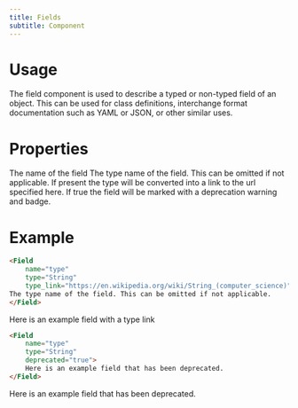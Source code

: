 ```yaml
---
title: Fields
subtitle: Component
---
```


# Usage

The field component is used to describe a typed or non-typed field of an object. 
This can be used for class definitions, interchange format documentation such 
as YAML or JSON, or other similar uses.

# Properties

<Field name="name" type="String" required="true">
The name of the field
</Field>

<Field name="type" type="String">
The type name of the field. This can be omitted if not applicable.
</Field>

<Field name="type_link" type="String">
If present the type will be converted into a link to the url specified here.
</Field>

<Field name="deprecated" type="Bool">
If true the field will be marked with a deprecation warning and badge. 
</Field>

# Example

```HTML
<Field 
    name="type" 
    type="String" 
    type_link="https://en.wikipedia.org/wiki/String_(computer_science)">
The type name of the field. This can be omitted if not applicable.
</Field>
```
<Field 
    name="basic_field" 
    type="String" 
    type_link="https://en.wikipedia.org/wiki/String_(computer_science)">
    Here is an example field with a type link
</Field>


```HTML
<Field 
    name="type" 
    type="String" 
    deprecated="true">
    Here is an example field that has been deprecated.
</Field>
```
<Field 
    name="deprecated_field" 
    type="String" 
    deprecated="true">
    Here is an example field that has been deprecated.
</Field>


